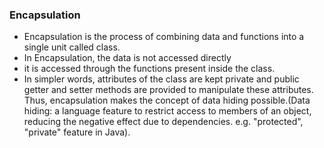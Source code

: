 <h3> Encapsulation </h3> 

- Encapsulation is the process of combining data and functions into a single unit called class.
- In Encapsulation, the data is not accessed directly
- it is accessed through the functions present inside the class. 
- In simpler words, attributes of the class are kept private and public getter and setter methods are provided to manipulate these attributes. Thus, encapsulation makes the concept of data hiding possible.(Data hiding: a language feature to restrict access to members of an object, reducing the negative effect due to dependencies. e.g. "protected", "private" feature in Java).
